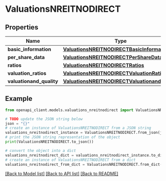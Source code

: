 # ValuationsNREITNODIRECT


## Properties

Name | Type | Description | Notes
------------ | ------------- | ------------- | -------------
**basic_information** | [**ValuationsNREITNODIRECTBasicInformation**](ValuationsNREITNODIRECTBasicInformation.md) |  | [optional] 
**per_share_data** | [**ValuationsNREITNODIRECTPerShareData**](ValuationsNREITNODIRECTPerShareData.md) |  | [optional] 
**ratios** | [**ValuationsNREITNODIRECTRatios**](ValuationsNREITNODIRECTRatios.md) |  | [optional] 
**valuation_ratios** | [**ValuationsNREITNODIRECTValuationRatios**](ValuationsNREITNODIRECTValuationRatios.md) |  | [optional] 
**valuationand_quality** | [**ValuationsNREITNODIRECTValuationandQuality**](ValuationsNREITNODIRECTValuationandQuality.md) |  | [optional] 

## Example

```python
from openapi_client.models.valuations_nreitnodirect import ValuationsNREITNODIRECT

# TODO update the JSON string below
json = "{}"
# create an instance of ValuationsNREITNODIRECT from a JSON string
valuations_nreitnodirect_instance = ValuationsNREITNODIRECT.from_json(json)
# print the JSON string representation of the object
print(ValuationsNREITNODIRECT.to_json())

# convert the object into a dict
valuations_nreitnodirect_dict = valuations_nreitnodirect_instance.to_dict()
# create an instance of ValuationsNREITNODIRECT from a dict
valuations_nreitnodirect_from_dict = ValuationsNREITNODIRECT.from_dict(valuations_nreitnodirect_dict)
```
[[Back to Model list]](../README.md#documentation-for-models) [[Back to API list]](../README.md#documentation-for-api-endpoints) [[Back to README]](../README.md)


